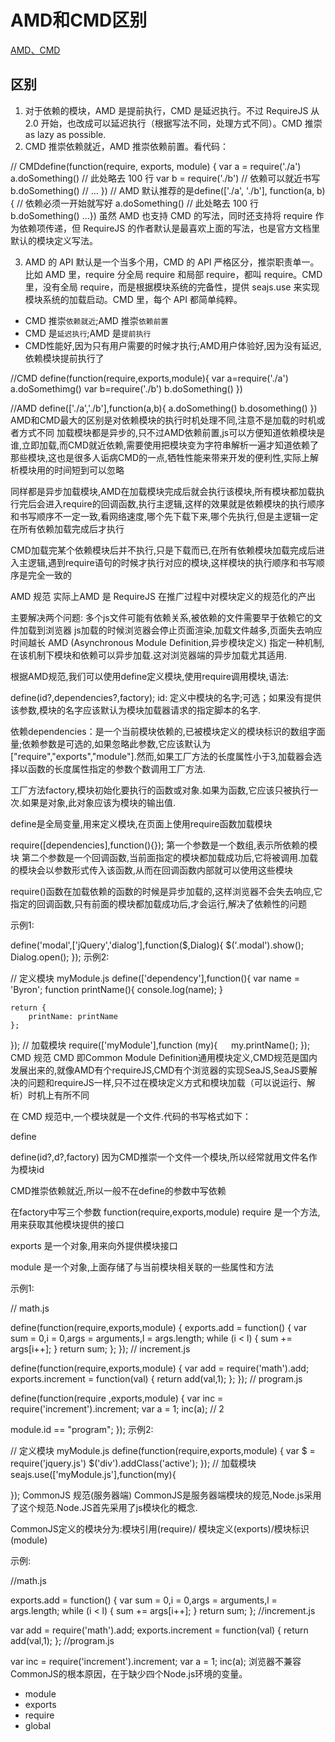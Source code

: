 <!--
 * @Author: tangdaoyong
 * @Date: 2021-05-18 16:01:06
 * @LastEditors: tangdaoyong
 * @LastEditTime: 2021-05-18 16:14:00
 * @Description: AMD和CMD区别
-->
# AMD和CMD区别

[AMD、CMD](http://justineo.github.io/singles/writing-modular-js/)

## 区别
1. 对于依赖的模块，AMD 是提前执行，CMD 是延迟执行。不过 RequireJS 从 2.0 开始，也改成可以延迟执行（根据写法不同，处理方式不同）。CMD 推崇 as lazy as possible.
2. CMD 推崇依赖就近，AMD 推崇依赖前置。看代码：

// CMDdefine(function(require, exports, module) {   var a = require('./a')   a.doSomething()   // 此处略去 100 行   var b = require('./b') // 依赖可以就近书写   b.doSomething()   // ... })
// AMD 默认推荐的是define(['./a', './b'], function(a, b) {  // 依赖必须一开始就写好    a.doSomething()    // 此处略去 100 行    b.doSomething()    ...})
虽然 AMD 也支持 CMD 的写法，同时还支持将 require 作为依赖项传递，但 RequireJS 的作者默认是最喜欢上面的写法，也是官方文档里默认的模块定义写法。

3. AMD 的 API 默认是一个当多个用，CMD 的 API 严格区分，推崇职责单一。比如 AMD 里，require 分全局 require 和局部 require，都叫 require。CMD 里，没有全局 require，而是根据模块系统的完备性，提供 seajs.use 来实现模块系统的加载启动。CMD 里，每个 API 都简单纯粹。

* CMD 推崇`依赖就近`;AMD 推崇`依赖前置`
* CMD 是`延迟执行`;AMD 是`提前执行`
* CMD性能好,因为只有用户需要的时候才执行;AMD用户体验好,因为没有延迟,依赖模块提前执行了

//CMD
define(function(require,exports,module){
  var a=require('./a')
  a.doSomethimg()
  var b=require('./b')
  b.doSomething()
  })

//AMD
define(['./a','./b'],function(a,b){
  a.doSomething()
  b.dosomething()
  })
AMD和CMD最大的区别是对依赖模块的执行时机处理不同,注意不是加载的时机或者方式不同
加载模块都是异步的,只不过AMD依赖前置,js可以方便知道依赖模块是谁,立即加载,而CMD就近依赖,需要使用把模块变为字符串解析一遍才知道依赖了那些模块,这也是很多人诟病CMD的一点,牺牲性能来带来开发的便利性,实际上解析模块用的时间短到可以忽略

同样都是异步加载模块,AMD在加载模块完成后就会执行该模块,所有模块都加载执行完后会进入require的回调函数,执行主逻辑,这样的效果就是依赖模块的执行顺序和书写顺序不一定一致,看网络速度,哪个先下载下来,哪个先执行,但是主逻辑一定在所有依赖加载完成后才执行

CMD加载完某个依赖模块后并不执行,只是下载而已,在所有依赖模块加载完成后进入主逻辑,遇到require语句的时候才执行对应的模块,这样模块的执行顺序和书写顺序是完全一致的

AMD 规范
实际上AMD 是 RequireJS 在推广过程中对模块定义的规范化的产出

主要解决两个问题:
多个js文件可能有依赖关系,被依赖的文件需要早于依赖它的文件加载到浏览器
js加载的时候浏览器会停止页面渲染,加载文件越多,页面失去响应时间越长
AMD (Asynchronous Module Definition,异步模块定义) 指定一种机制,在该机制下模块和依赖可以异步加载.这对浏览器端的异步加载尤其适用.

根据AMD规范,我们可以使用define定义模块,使用require调用模块,语法:

define(id?,dependencies?,factory);
id: 定义中模块的名字;可选；如果没有提供该参数,模块的名字应该默认为模块加载器请求的指定脚本的名字.

依赖dependencies：是一个当前模块依赖的,已被模块定义的模块标识的数组字面量;依赖参数是可选的,如果忽略此参数,它应该默认为["require","exports","module"].然而,如果工厂方法的长度属性小于3,加载器会选择以函数的长度属性指定的参数个数调用工厂方法.

工厂方法factory,模块初始化要执行的函数或对象.如果为函数,它应该只被执行一次.如果是对象,此对象应该为模块的输出值.

define是全局变量,用来定义模块,在页面上使用require函数加载模块

require([dependencies],function(){});
第一个参数是一个数组,表示所依赖的模块
第二个参数是一个回调函数,当前面指定的模块都加载成功后,它将被调用.加载的模块会以参数形式传入该函数,从而在回调函数内部就可以使用这些模块

require()函数在加载依赖的函数的时候是异步加载的,这样浏览器不会失去响应,它指定的回调函数,只有前面的模块都加载成功后,才会运行,解决了依赖性的问题

示例1:

define('modal',['jQuery','dialog'],function($,Dialog){
    $('.modal').show();
    Dialog.open();
});
示例2:

// 定义模块 myModule.js
define(['dependency'],function(){
    var name = 'Byron';
    function printName(){
        console.log(name);
    }

    return {
        printName: printName
    };
});
// 加载模块
require(['myModule'],function (my){
　 my.printName(); });
CMD 规范
CMD 即Common Module Definition通用模块定义,CMD规范是国内发展出来的,就像AMD有个requireJS,CMD有个浏览器的实现SeaJS,SeaJS要解决的问题和requireJS一样,只不过在模块定义方式和模块加载（可以说运行、解析）时机上有所不同

在 CMD 规范中,一个模块就是一个文件.代码的书写格式如下：

define

define(id?,d?,factory)
因为CMD推崇一个文件一个模块,所以经常就用文件名作为模块id

CMD推崇依赖就近,所以一般不在define的参数中写依赖

在factory中写三个参数
function(require,exports,module)
require 是一个方法,用来获取其他模块提供的接口

exports 是一个对象,用来向外提供模块接口

module 是一个对象,上面存储了与当前模块相关联的一些属性和方法

示例1:

// math.js

define(function(require,exports,module) {
  exports.add = function() {
    var sum = 0,i = 0,args = arguments,l = args.length;
    while (i < l) {
      sum += args[i++];
    }
    return sum;
  };
});
// increment.js

define(function(require,exports,module) {
  var add = require('math').add;
  exports.increment = function(val) {
    return add(val,1);
  };
});
// program.js

define(function(require ,exports,module) {
  var inc = require('increment').increment;
  var a = 1;
  inc(a); // 2

  module.id == "program";
});
示例2:

// 定义模块  myModule.js
define(function(require,exports,module) {
  var $ = require('jquery.js')
  $('div').addClass('active');
});
// 加载模块
seajs.use(['myModule.js'],function(my){

});
CommonJS 规范(服务器端)
CommonJS是服务器端模块的规范,Node.js采用了这个规范.Node.JS首先采用了js模块化的概念.

CommonJS定义的模块分为:模块引用(require)/ 模块定义(exports)/模块标识(module)

示例:

//math.js

exports.add = function() {
    var sum = 0,i = 0,args = arguments,l = args.length;
    while (i < l) {
        sum += args[i++];
    }
    return sum;
};
//increment.js

var add = require('math').add;
exports.increment = function(val) {
    return add(val,1);
};
//program.js

var inc = require('increment').increment;
var a = 1;
inc(a); 
浏览器不兼容CommonJS的根本原因，在于缺少四个Node.js环境的变量。
* module
* exports
* require
* global